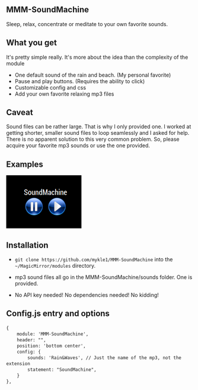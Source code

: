 ## MMM-SoundMachine

Sleep, relax, concentrate or meditate to your own favorite sounds.

## What you get

It's pretty simple really. It's more about the idea than the complexity of the module

* One default sound of the rain and beach. (My personal favorite)
* Pause and play buttons. (Requires the ability to click)
* Customizable config and css
* Add your own favorite relaxing mp3 files

## Caveat

Sound files can be rather large. That is why I only provided one. I worked at getting
shorter, smaller sound files to loop seamlessly and I asked for help. There is no apparent solution
to this very common problem. So, please acquire your favorite mp3 sounds or use the one provided.

## Examples

![](images/1.png)


## Installation

* `git clone https://github.com/mykle1/MMM-SoundMachine` into the `~/MagicMirror/modules` directory.

* mp3 sound files all go in the MMM-SoundMachine/sounds folder. One is provided.

* No API key needed! No dependencies needed! No kidding!


## Config.js entry and options
```
{
    module: 'MMM-SoundMachine',
    header: "",
    position: 'bottom center',
    config: {
        sounds: 'Rain&Waves', // Just the name of the mp3, not the extension
        statement: "SoundMachine",
    }
},
```
